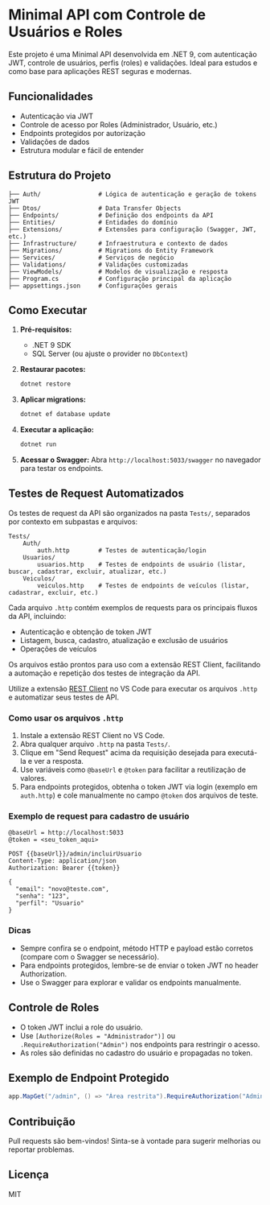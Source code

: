  # Minimal API com Controle de Usuários e Roles

Este projeto é uma Minimal API desenvolvida em .NET 9, com autenticação JWT, controle de usuários, perfis (roles) e validações. Ideal para estudos e como base para aplicações REST seguras e modernas.

## Funcionalidades
- Autenticação via JWT
- Controle de acesso por Roles (Administrador, Usuário, etc.)
- Endpoints protegidos por autorização
- Validações de dados
- Estrutura modular e fácil de entender

## Estrutura do Projeto
```
├── Auth/                # Lógica de autenticação e geração de tokens JWT
├── Dtos/                # Data Transfer Objects
├── Endpoints/           # Definição dos endpoints da API
├── Entities/            # Entidades do domínio
├── Extensions/          # Extensões para configuração (Swagger, JWT, etc.)
├── Infrastructure/      # Infraestrutura e contexto de dados
├── Migrations/          # Migrations do Entity Framework
├── Services/            # Serviços de negócio
├── Validations/         # Validações customizadas
├── ViewModels/          # Modelos de visualização e resposta
├── Program.cs           # Configuração principal da aplicação
├── appsettings.json     # Configurações gerais
```


## Como Executar
1. **Pré-requisitos:**
	- .NET 9 SDK
	- SQL Server (ou ajuste o provider no `DbContext`)

2. **Restaurar pacotes:**
	```sh
	dotnet restore
	```

3. **Aplicar migrations:**
	```sh
	dotnet ef database update
	```

4. **Executar a aplicação:**
	```sh
	dotnet run
	```

5. **Acessar o Swagger:**
	Abra `http://localhost:5033/swagger` no navegador para testar os endpoints.

## Testes de Request Automatizados


Os testes de request da API são organizados na pasta `Tests/`, separados por contexto em subpastas e arquivos:

```
Tests/
	Auth/
		auth.http        # Testes de autenticação/login
	Usuarios/
		usuarios.http    # Testes de endpoints de usuário (listar, buscar, cadastrar, excluir, atualizar, etc.)
	Veiculos/
		veiculos.http    # Testes de endpoints de veículos (listar, cadastrar, excluir, etc.)
```

Cada arquivo `.http` contém exemplos de requests para os principais fluxos da API, incluindo:
- Autenticação e obtenção de token JWT
- Listagem, busca, cadastro, atualização e exclusão de usuários
- Operações de veículos

Os arquivos estão prontos para uso com a extensão REST Client, facilitando a automação e repetição dos testes de integração da API.

Utilize a extensão [REST Client](https://marketplace.visualstudio.com/items?itemName=humao.rest-client) no VS Code para executar os arquivos `.http` e automatizar seus testes de API.

### Como usar os arquivos `.http`
1. Instale a extensão REST Client no VS Code.
2. Abra qualquer arquivo `.http` na pasta `Tests/`.
3. Clique em "Send Request" acima da requisição desejada para executá-la e ver a resposta.
4. Use variáveis como `@baseUrl` e `@token` para facilitar a reutilização de valores.
5. Para endpoints protegidos, obtenha o token JWT via login (exemplo em `auth.http`) e cole manualmente no campo `@token` dos arquivos de teste.

### Exemplo de request para cadastro de usuário
```http
@baseUrl = http://localhost:5033
@token = <seu_token_aqui>

POST {{baseUrl}}/admin/incluirUsuario
Content-Type: application/json
Authorization: Bearer {{token}}

{
  "email": "novo@teste.com",
  "senha": "123",
  "perfil": "Usuario"
}
```

### Dicas
- Sempre confira se o endpoint, método HTTP e payload estão corretos (compare com o Swagger se necessário).
- Para endpoints protegidos, lembre-se de enviar o token JWT no header Authorization.
- Use o Swagger para explorar e validar os endpoints manualmente.

## Controle de Roles
- O token JWT inclui a role do usuário.
- Use `[Authorize(Roles = "Administrador")]` ou `.RequireAuthorization("Admin")` nos endpoints para restringir o acesso.
- As roles são definidas no cadastro do usuário e propagadas no token.

## Exemplo de Endpoint Protegido
```csharp
app.MapGet("/admin", () => "Área restrita").RequireAuthorization("Admin");
```


## Contribuição
Pull requests são bem-vindos! Sinta-se à vontade para sugerir melhorias ou reportar problemas.

## Licença
MIT
